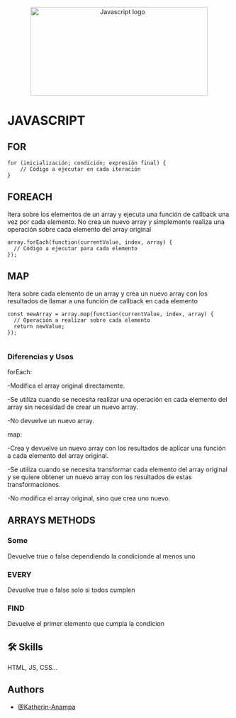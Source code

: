 <p align="center">
    <img src="https://miro.medium.com/v2/resize:fit:720/format:webp/1*lK4tzU-kEIEcq04fu0AzQA.png" alt="Javascript logo" width="400" height="200">
  </a>
</p>

# JAVASCRIPT

## FOR

```
for (inicialización; condición; expresión final) {
    // Código a ejecutar en cada iteración
}

```
## FOREACH

Itera sobre los elementos de un array y ejecuta una función de callback una vez por cada elemento. No crea un nuevo array y simplemente realiza una operación sobre cada elemento del array original

```
array.forEach(function(currentValue, index, array) {
  // Código a ejecutar para cada elemento
});
```

## MAP

Itera sobre cada elemento de un array y crea un nuevo array con los resultados de llamar a una función de callback en cada elemento


```
const newArray = array.map(function(currentValue, index, array) {
  // Operación a realizar sobre cada elemento
  return newValue;
});


```
### Diferencias y Usos
forEach:

-Modifica el array original directamente.

-Se utiliza cuando se necesita realizar una operación en cada elemento del array sin necesidad de crear un nuevo array.

-No devuelve un nuevo array.


map:

-Crea y devuelve un nuevo array con los resultados de aplicar una función a cada elemento del array original.

-Se utiliza cuando se necesita transformar cada elemento del array original y se quiere obtener un nuevo array con los resultados de estas transformaciones.

-No modifica el array original, sino que crea uno nuevo.


## ARRAYS METHODS

### Some

Devuelve true o false dependiendo la condicionde al menos uno

### EVERY

Devuelve true o false solo si todos cumplen

### FIND

Devuelve el primer elemento que cumpla la condicion








## 🛠 Skills
HTML, JS, CSS...

## Authors

- [@Katherin-Anampa](https://www.github.com/kate-anampa)